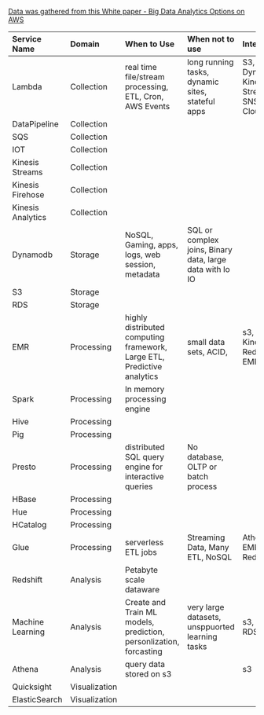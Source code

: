 
[Data was gathered from this White paper - Big Data Analytics Options on AWS](https://d0.awsstatic.com/whitepapers/Big_Data_Analytics_Options_on_AWS.pdf)




| Service Name       | Domain        |  When to Use                                           | When not to use                                     | Integrations      |
|:-------------------|:--------------|:-------------------------------------------------------|:--------------------------------------------------- |:------------------|
| Lambda             | Collection    | real time file/stream processing, ETL, Cron, AWS Events| long running tasks, dynamic sites, stateful apps    |S3, DynamoDB, Kinesis Data Streams, SNS , and CloudWatch|
| DataPipeline       | Collection    ||||
| SQS                | Collection    ||||
| IOT                | Collection    ||||
| Kinesis Streams    | Collection    ||||
| Kinesis Firehose   | Collection    ||||
| Kinesis Analytics  | Collection    ||||
| Dynamodb           | Storage       | NoSQL, Gaming, apps, logs, web session, metadata| SQL or complex joins, Binary data, large data with lo IO||
| S3                 | Storage       ||||
| RDS                | Storage       ||||
| EMR                | Processing    | highly distributed computing framework, Large ETL, Predictive analytics | small data sets, ACID,  | s3, DDB, Kinesis, Redshift, EMR |
| Spark              | Processing    | In memory processing engine                           |||
| Hive               | Processing    ||||
| Pig                | Processing    ||||
| Presto             | Processing    | distributed SQL query engine for interactive queries  | No database, OLTP or batch process    ||  
| HBase              | Processing    ||||
| Hue                | Processing    ||||
| HCatalog           | Processing    ||||
| Glue               | Processing    | serverless ETL jobs | Streaming Data, Many ETL, NoSQL | Athena, EMR and Redshift|
| Redshift           | Analysis      | Petabyte scale dataware |||
| Machine Learning   | Analysis      | Create and Train ML models, prediction, personlization, forcasting| very large datasets, unsppuorted learning tasks| s3, Redshift, RDS |
| Athena             | Analysis      | query data stored on s3||s3|
| Quicksight         | Visualization ||||
| ElasticSearch      | Visualization ||||



